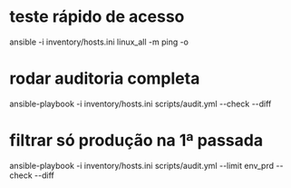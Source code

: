 # teste rápido de acesso
ansible -i inventory/hosts.ini linux_all -m ping -o

# rodar auditoria completa
ansible-playbook -i inventory/hosts.ini scripts/audit.yml --check --diff

# filtrar só produção na 1ª passada
ansible-playbook -i inventory/hosts.ini scripts/audit.yml --limit env_prd --check --diff

